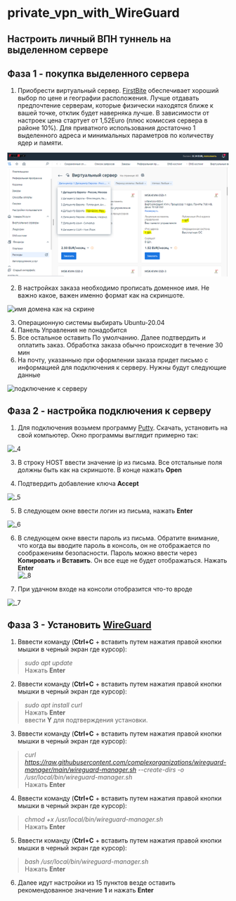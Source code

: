 # private_vpn_with_WireGuard
Настроить личный ВПН туннель на выделенном сервере
---------------------------------------------------
## Фаза 1 - покупка выделенного сервера

1. Приобрести виртуальный сервер. [FirstBite](https://firstbyte.pro/?from=158726) обеспечивает хороший выбор по цене и географии расположения. Лучше отдавать предпочтение серверам, которые физически находятся ближе к вашей точке, отклик будет наверняка лучше. В зависимости от настроек цена стартует от 1,52Euro (плюс комиссия сервера в районе 10%). Для приватного использования достаточно 1 выделенного адреса и минимальных параметров по количеству ядер и памяти.


![хостинг FirstBite](https://github.com/nboravlev/private_vpn_with_WireGuard/blob/main/_1.PNG)

2. В настройках заказа необходимо прописать доменное имя. Не важно какое, важен именно формат как на скриншоте.

![имя домена как на скрине](https://github.com/nboravlev/private_vpn_with_WireGuard/commit/40ac8c53c0527b15f4a99a49a12730532f5b6677)

3. Операционную системы выбирать Ubuntu-20.04
4. Панель Управления не понадобится
5. Все остальное оставить По умолчанию. Далее подтвердить и оплатить заказ. Обработка заказа обычно происходит в течение 30 мин
6. На почту, указанныю при оформлении заказа придет письмо с информацией для подключения к серверу. Нужны будут следующие данные

![подключение к серверу](https://github.com/nboravlev/private_vpn_with_WireGuard/commit/40ac8c53c0527b15f4a99a49a12730532f5b6677)

## Фаза 2 - настройка подключения к серверу

1. Для подключения возьмем программу [Putty](https://the.earth.li/~sgtatham/putty/latest/w64/putty.exe). Скачать, установить на свой компьютер. Окно программы выглядит примерно так:

![_4](https://github.com/nboravlev/private_vpn_with_WireGuard/assets/120275954/9aa5fae2-5f22-4a2e-974b-f8a823abbc83)

3. В строку HOST ввести значение ip из письма. Все отстальные поля должны быть как на скриншоте. В конце нажать **Open**

4. Подтвердить добавление ключа **Accept**

![_5](https://github.com/nboravlev/private_vpn_with_WireGuard/assets/120275954/891184c5-4f1b-4a26-b2b1-32b59cf96f34)

5. В следующем окне ввести логин из письма, нажать **Enter**

![_6](https://github.com/nboravlev/private_vpn_with_WireGuard/assets/120275954/c5140812-0311-4fe3-8527-a0c13707e12d)

6. В следующем окне ввести пароль из письма. Обратите внимание, что когда вы вводите пароль в консоль, он не отображается по соображениям безопасности. Пароль можно ввести через **Копировать** и **Вставить**. Он все еще не будет отображаться. Нажать **Enter**<br>
![_8](https://github.com/nboravlev/private_vpn_with_WireGuard/assets/120275954/609f70b3-2c7d-4776-b9a1-f5c96bfbaeeb)

8. При удачном входе на консоли отобразится что-то вроде

![_7](https://github.com/nboravlev/private_vpn_with_WireGuard/assets/120275954/550bbb7e-54cc-4416-8a80-63b13dedd5ff)

## Фаза 3 - Установить [WireGuard](https://www.wireguard.com/)

1. Вввести команду (**Ctrl+С** + вставить путем нажатия правой кнопки мышки в черный экран где курсор):<br>
>*sudo apt update*<br>Нажать **Enter**

2. Вввести команду (**Ctrl+С** + вставить путем нажатия правой кнопки мышки в черный экран где курсор):<br>
>*sudo apt install curl*<br>Нажать **Enter** <br>ввести **Y** для подтверждения установки.

3. Вввести команду (**Ctrl+С** + вставить путем нажатия правой кнопки мышки в черный экран где курсор):<br>
>*curl https://raw.githubusercontent.com/complexorganizations/wireguard-manager/main/wireguard-manager.sh --create-dirs -o /usr/local/bin/wireguard-manager.sh*<br>Нажать **Enter**

4. Вввести команду (**Ctrl+С** + вставить путем нажатия правой кнопки мышки в черный экран где курсор):<br>
>*chmod +x /usr/local/bin/wireguard-manager.sh*<br>Нажать **Enter**

5. Вввести команду (**Ctrl+С** + вставить путем нажатия правой кнопки мышки в черный экран где курсор):<br>
>*bash /usr/local/bin/wireguard-manager.sh*<br>Нажать **Enter**

6. Далее идут настройки из 15 пунктов везде оставить рекомендованное значение **1** и нажать **Enter**
